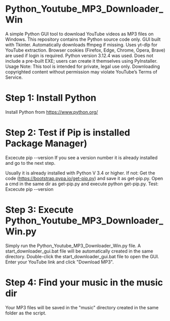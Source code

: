 # Python_Youtube_MP3_Downloader_Win
A simple Python GUI tool to download YouTube videos as MP3 files on Windows. This repository contains the Python source code only.
GUI built with Tkinter.
Automatically downloads ffmpeg if missing.
Uses yt-dlp for YouTube extraction.
Browser cookies (Firefox, Edge, Chrome, Opera, Brave) are used if login is required.
Python version 3.12.4 was used. 
Does not include a pre-built EXE; users can create it themselves using PyInstaller.
Usage Note:
This tool is intended for private, legal use only. Downloading copyrighted content without permission may violate YouTube’s Terms of Service.
# Step 1: Install Python
Install Python from https://www.python.org/
# Step 2: Test if Pip is installed Package Manager)
Excecute pip --version
If you see a version number it is already installed and go to the next step.

Usually it is already installed with Python V 3.4 or higher.
If not:
  Get the code (https://bootstrap.pypa.io/get-pip.py) and save it as get-pip.py.
  Open a cmd in the same dir as get-pip.py and execute python get-pip.py.
  Test: Excecute pip --version
# Step 3: Execute Python_Youtube_MP3_Downloader_Win.py 
 Simply run the Python_Youtube_MP3_Downloader_Win.py file.
A start_downloader_gui.bat file will be automatically created in the same directory.
Double-click the start_downloader_gui.bat file to open the GUI.
Enter your YouTube link and click "Download MP3".
# Step 4: Find your music in the music dir
Your MP3 files will be saved in the "music" directory created in the same folder as the script.

